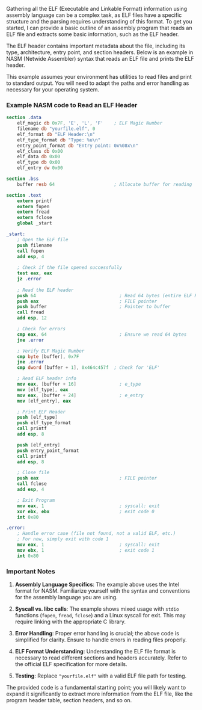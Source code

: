Gathering all the ELF (Executable and Linkable Format) information using assembly language can be a complex task, as ELF files have a specific structure and the parsing requires understanding of this format. To get you started, I can provide a basic outline of an assembly program that reads an ELF file and extracts some basic information, such as the ELF header.

The ELF header contains important metadata about the file, including its type, architecture, entry point, and section headers. Below is an example in NASM (Netwide Assembler) syntax that reads an ELF file and prints the ELF header.

This example assumes your environment has utilities to read files and print to standard output. You will need to adapt the paths and error handling as necessary for your operating system.

### Example NASM code to Read an ELF Header

```nasm
section .data
    elf_magic db 0x7F, 'E', 'L', 'F'    ; ELF Magic Number
    filename db "yourfile.elf", 0
    elf_format db "ELF Header:\n"
    elf_type_format db "Type: %u\n"
    entry_point_format db "Entry point: 0x%08x\n"
    elf_class db 0x00
    elf_data db 0x00
    elf_type db 0x00
    elf_entry dw 0x00

section .bss
    buffer resb 64                      ; Allocate buffer for reading

section .text
    extern printf
    extern fopen
    extern fread
    extern fclose
    global _start

_start:
    ; Open the ELF file
    push filename
    call fopen
    add esp, 4
    
    ; Check if the file opened successfully
    test eax, eax
    jz .error
    
    ; Read the ELF header
    push 64                               ; Read 64 bytes (entire ELF Header)
    push eax                              ; FILE pointer
    push buffer                           ; Pointer to buffer
    call fread
    add esp, 12

    ; Check for errors
    cmp eax, 64                           ; Ensure we read 64 bytes
    jne .error

    ; Verify ELF Magic Number
    cmp byte [buffer], 0x7F
    jne .error
    cmp dword [buffer + 1], 0x464c457f  ; Check for 'ELF'

    ; Read ELF header info
    mov eax, [buffer + 16]                ; e_type
    mov [elf_type], eax
    mov eax, [buffer + 24]                ; e_entry
    mov [elf_entry], eax

    ; Print ELF Header
    push [elf_type]
    push elf_type_format
    call printf
    add esp, 8

    push [elf_entry]
    push entry_point_format
    call printf
    add esp, 8

    ; Close file
    push eax                              ; FILE pointer
    call fclose
    add esp, 4

    ; Exit Program
    mov eax, 1                            ; syscall: exit
    xor ebx, ebx                          ; exit code 0
    int 0x80

.error:
    ; Handle error case (file not found, not a valid ELF, etc.)
    ; For now, simply exit with code 1
    mov eax, 1                            ; syscall: exit
    mov ebx, 1                            ; exit code 1
    int 0x80
```

### Important Notes

1. **Assembly Language Specifics**: The example above uses the Intel format for NASM. Familiarize yourself with the syntax and conventions for the assembly language you are using.

2. **Syscall vs. libc calls**: The example shows mixed usage with `stdio` functions (`fopen`, `fread`, `fclose`) and a Linux syscall for exit. This may require linking with the appropriate C library.

3. **Error Handling**: Proper error handling is crucial; the above code is simplified for clarity. Ensure to handle errors in reading files properly.

4. **ELF Format Understanding**: Understanding the ELF file format is necessary to read different sections and headers accurately. Refer to the official ELF specification for more details.

5. **Testing**: Replace `"yourfile.elf"` with a valid ELF file path for testing. 

The provided code is a fundamental starting point; you will likely want to expand it significantly to extract more information from the ELF file, like the program header table, section headers, and so on.
